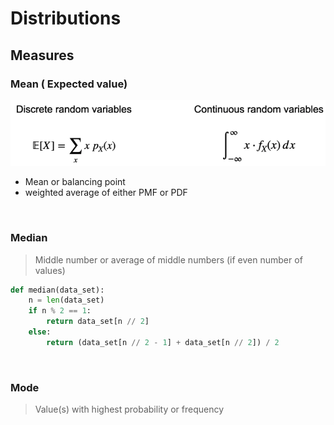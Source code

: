 # Distributions

## Measures

### Mean ( Expected value)

<img src="images/mean.png" width=750>

- Mean or balancing point
- weighted average of either PMF or PDF

<br>

### Median 
> Middle number or average of middle numbers (if even number of values)

```python
def median(data_set):
    n = len(data_set)
    if n % 2 == 1:
        return data_set[n // 2]
    else:
        return (data_set[n // 2 - 1] + data_set[n // 2]) / 2
```

<br>

### Mode
> Value(s) with highest probability or frequency